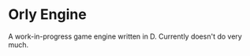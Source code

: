 Orly Engine
==============
A work-in-progress game engine written in D.
Currently doesn't do very much. 